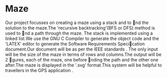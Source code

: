 # Maze

Our project focusses on creating a maze using a stack and to nd the solution
to the maze.The 'recursive backtracking'(BFS or DFS) method is used to nd
a path through the maze. The stack is implemented using a linked list.We use
the GNU C Compiler to generate the object code and the 'LATEX' editor to
generate the Software Requirements Specication document.Our document will
be as per the IEEE standards . The only input will be the size of the maze in
terms of rows and columns.The output will be 2 gures, each of the maze, one
before nding the path and the other one after.The maze is displayed in the
'.svg' format.This system will be helpful to travellers in the GPS application .
